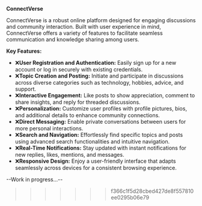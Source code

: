 **ConnectVerse**

ConnectVerse is a robust online platform designed for engaging discussions and community interaction. Built with user experience in mind, ConnectVerse offers a variety of features to facilitate seamless communication and knowledge sharing among users.

**Key Features:**
- ❌**User Registration and Authentication:** Easily sign up for a new account or log in securely with existing credentials.
- ❌**Topic Creation and Posting:** Initiate and participate in discussions across diverse categories such as technology, hobbies, advice, and support.
- ❌**Interactive Engagement:** Like posts to show appreciation, comment to share insights, and reply for threaded discussions.
- ❌**Personalization:** Customize user profiles with profile pictures, bios, and additional details to enhance community connections.
- ❌**Direct Messaging:** Enable private conversations between users for more personal interactions.
- ❌**Search and Navigation:** Effortlessly find specific topics and posts using advanced search functionalities and intuitive navigation.
- ❌**Real-Time Notifications:** Stay updated with instant notifications for new replies, likes, mentions, and messages.
- ❌**Responsive Design:** Enjoy a user-friendly interface that adapts seamlessly across devices for a consistent browsing experience.

--Work in progress...--
>>>>>>> f366c1f5d28cbed427de8f557810ee0295b06e79
